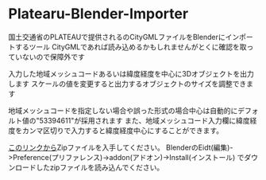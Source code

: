 # Platearu-Blender-Importer

国土交通省のPLATEAUで提供されるのCityGMLファイルをBlenderにインポートするツール
CityGMLであれば読み込めるかもしれませんがとくに確認を取っていないので保障外です

入力した地域メッシュコードあるいは緯度経度を中心に3Dオブジェクトを出力します
スケールの値を変更すると出力するオブジェクトのサイズを調整できます

地域メッシュコードを指定しない場合や誤った形式の場合中心は自動的にデフォルト値の"53394611"が採用されます
また、地域メッシュコード入力欄に緯度経度をカンマ区切りで入力すると緯度経度中心にすることができます。


[このリンクから](https://github.com/nneri-hin/Plateau-Blender-Importer/archive/master.zip)Zipファイルを入手してください。
BlenderのEidt(編集)->Preference(プリファレンス)->addon(アドオン)->Install(インストール)
でダウンロードしたzipファイルを読み込んでください。


